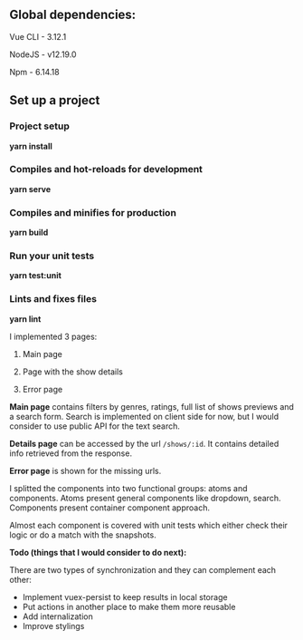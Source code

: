 
## **Global dependencies:**

Vue CLI - 3.12.1

NodeJS - v12.19.0

Npm - 6.14.18

## Set up a project

### Project setup

**yarn install**


### Compiles and hot-reloads for development

**yarn serve**

  

### Compiles and minifies for production

**yarn build**

  

### Run your unit tests

**yarn test:unit**

  

### Lints and fixes files

**yarn lint**


I implemented 3 pages:

1.  Main page
    
2.  Page with the show details
    
3.  Error page
    

**Main page** contains filters by genres, ratings, full list of shows previews and a search form. Search is implemented on client side for now, but I would consider to use public API for the text search.

**Details page** can be accessed by the url `/shows/:id`. It contains detailed info retrieved from the response.

**Error page** is shown for the missing urls.

I splitted the components into two functional groups: atoms and components. Atoms present general components like dropdown, search. Components present container component approach.

Almost each component is covered with unit tests which either check their logic or do a match with the snapshots.

**Todo (things that I would consider to do next):**

There are two types of synchronization and they can complement each other:

-  Implement vuex-persist to keep results in local storage
- Put actions in another place to make them more reusable
- Add internalization
- Improve stylings
	

